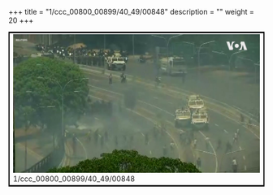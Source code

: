 +++
title = "1/ccc_00800_00899/40_49/00848"
description = ""
weight = 20
+++

<table style="border:2px solid black;max-width:800px;max-height:800px;" 
><tr><td>
<img class="center-fit-jpg"
src="/jpg_/aaa_20190430_NxaOmWaI8sI_00847.jpg">
1/ccc_00800_00899/40_49/00848
</img></td></tr></table>
